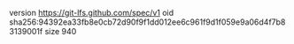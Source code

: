 version https://git-lfs.github.com/spec/v1
oid sha256:94392ea33fb8e0cb72d90f9f1dd012ee6c961f9d1f059e9a06d4f7b83139001f
size 940
